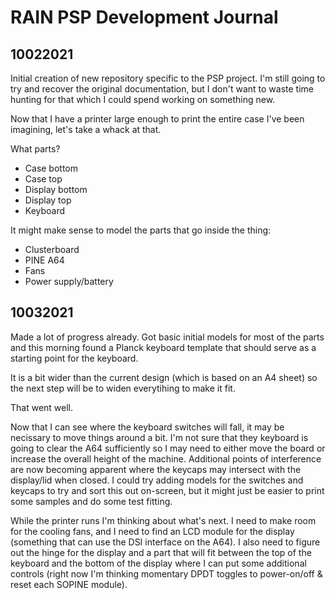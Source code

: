 # RAIN PSP Development Journal

## 10022021

Initial creation of new repository specific to the PSP project.  I'm still going to try and recover the original documentation, but I don't want to waste time hunting for that which I could spend working on something new.

Now that I have a printer large enough to print the entire case I've been imagining, let's take a whack at that.

What parts?

* Case bottom
* Case top
* Display bottom
* Display top
* Keyboard 

It might make sense to model the parts that go inside the thing:

* Clusterboard
* PINE A64
* Fans
* Power supply/battery


## 10032021

Made a lot of progress already.  Got basic initial models for most of the parts and this morning found a Planck keyboard template that should serve as a starting point for the keyboard.

It is a bit wider than the current design (which is based on an A4 sheet) so the next step will be to widen everytihing to make it fit.

That went well.  

Now that I can see where the keyboard switches will fall, it may be necissary to move things around a bit.  I'm not sure that they keyboard is going to clear the A64 sufficiently so I may need to either move the board or increase the overall height of the machine.  Additional points of interference are now becoming apparent where the keycaps may intersect with the display/lid when closed.  I could try adding models for the switches and keycaps to try and sort this out on-screen, but it might just be easier to print some samples and do some test fitting.

While the printer runs I'm thinking about what's next.  I need to make room for the cooling fans, and I need to find an LCD module for the display (something that can use the DSI interface on the A64).  I also need to figure out the hinge for the display and a part that will fit between the top of the keyboard and the bottom of the display where I can put some additional controls (right now I'm thinking momentary DPDT toggles to power-on/off & reset each SOPINE module).


